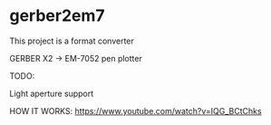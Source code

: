 # gerber2em7
This project is a format converter

GERBER X2 -> EM-7052 pen plotter

TODO:

Light aperture support

HOW IT WORKS:
https://www.youtube.com/watch?v=IQG_BCtChks

